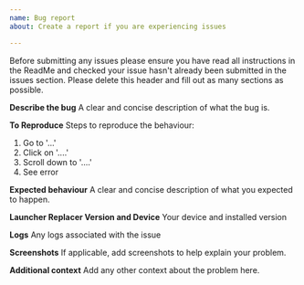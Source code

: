 ```yaml
---
name: Bug report
about: Create a report if you are experiencing issues

---
```


Before submitting any issues please ensure you have read all instructions in the ReadMe and checked your issue hasn't already been submitted in the issues section. Please delete this header and fill out as many sections as possible.

**Describe the bug**
A clear and concise description of what the bug is.

**To Reproduce**
Steps to reproduce the behaviour:
1. Go to '...'
2. Click on '....'
3. Scroll down to '....'
4. See error

**Expected behaviour**
A clear and concise description of what you expected to happen.

**Launcher Replacer Version and Device**
Your device and installed version

**Logs**
Any logs associated with the issue

**Screenshots**
If applicable, add screenshots to help explain your problem.

**Additional context**
Add any other context about the problem here.
